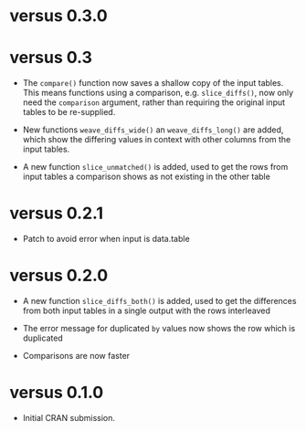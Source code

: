 # versus 0.3.0

# versus 0.3

* The `compare()` function now saves a shallow copy of the input tables. This
  means functions using a comparison, e.g. `slice_diffs()`, now only need the
  `comparison` argument, rather than requiring the original input tables to be
  re-supplied.

* New functions `weave_diffs_wide()` an `weave_diffs_long()` are added, which show
  the differing values in context with other columns from the input tables. 

* A new function `slice_unmatched()` is added, used to get the rows from
  input tables a comparison shows as not existing in the other table

# versus 0.2.1

* Patch to avoid error when input is data.table

# versus 0.2.0

* A new function `slice_diffs_both()` is added, used to get the differences from
  both input tables in a single output with the rows interleaved

* The error message for duplicated `by` values now shows the row which is duplicated

* Comparisons are now faster

# versus 0.1.0

* Initial CRAN submission.
